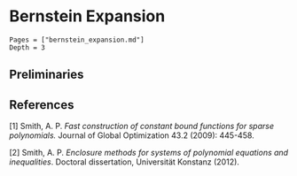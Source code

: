 # Bernstein Expansion

```@contents
Pages = ["bernstein_expansion.md"]
Depth = 3
```

## Preliminaries

## References

[1] Smith, A. P. *Fast construction of constant bound functions for sparse
polynomials.* Journal of Global Optimization 43.2 (2009): 445-458.

[2] Smith, A. P. *Enclosure methods for systems of polynomial equations and
inequalities*. Doctoral dissertation, Universität Konstanz (2012).
